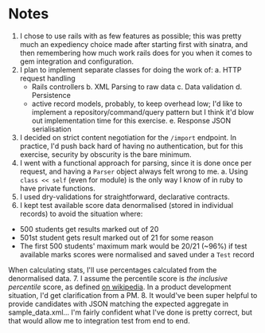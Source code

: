 # Notes

1. I chose to use rails with as few features as possible; this was pretty much an expediency choice made after starting first with sinatra, and then remembering how much work rails does for you when it comes to gem integration and configuration.
2. I plan to implement separate classes for doing the work of:
  a. HTTP request handling
    - Rails controllers
  b. XML Parsing to raw data
  c. Data validation
  d. Persistence
    - active record models, probably, to keep overhead low; I'd like to implement a repository/command/query pattern but I think it'd blow out implementation time for this exercise.
  e. Response JSON serialisation
3. I decided on strict content negotiation for the `/import` endpoint. In practice, I'd push back hard of having no authentication, but for this exercise, security by obscurity is the bare minimum.
4. I went with a functional approach for parsing, since it is done once per request, and having a `Parser` object always felt wrong to me.
  a. Using `class << self` (even for module) is the only way I know of in ruby to have private functions.
5. I used dry-validations for straightforward, declarative contracts.
6. I kept test available score data denormalised (stored in individual records) to avoid the situation where:
  - 500 students get results marked out of 20
  - 501st student gets result marked out of 21 for some reason
  - The first 500 students' maximum mark would be 20/21 (~96%) if test available marks scores were normalised and saved under a `Test` record

  When calculating stats, I'll use percentages calculated from the denormalised data.
7. I assume the percentile score is _the inclusive percentile_ score, as defined [on wikipedia](https://en.wikipedia.org/wiki/Percentile). In a product development situation, I'd get clarification from a PM.
8. It would've been super helpful to provide candidates with JSON matching the expected aggregate in sample_data.xml... I'm fairly confident what I've done is pretty correct, but that would allow me to integration test from end to end.
